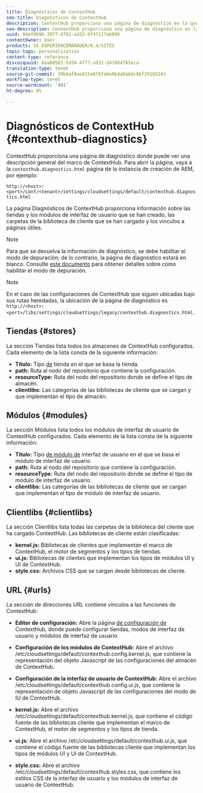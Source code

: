 ```yaml
---
title: Diagnósticos de ContextHub
seo-title: Diagnósticos de ContextHub
description: ContextHub proporciona una página de diagnóstico en la que puede ver una descripción general del marco de ContextHub
seo-description: ContextHub proporciona una página de diagnóstico en la que puede ver una descripción general del marco de ContextHub
uuid: 94ef0696-3977-4781-ad32-9f4f117eb096
contentOwner: User
products: SG_EXPERIENCEMANAGER/6.4/SITES
topic-tags: personalization
content-type: reference
discoiquuid: 6aa88583-5d34-4f77-a932-d47d84785eca
translation-type: tm+mt
source-git-commit: 39b6af8ee815e8f6fa6e0b4a0a6dc80f29165243
workflow-type: tm+mt
source-wordcount: '491'
ht-degree: 0%

---
```



# Diagnósticos de ContextHub {#contexthub-diagnostics}

ContextHub proporciona una página de diagnóstico donde puede ver una descripción general del marco de ContextHub. Para abrir la página, vaya a la `contexthub.diagnostics.html` página de la instancia de creación de AEM, por ejemplo:

`http://<host>:<port>/conf/<tenant>/settings/cloudsettings/default/contexthub.diagnostics.html`

La página Diagnósticos de ContextHub proporciona información sobre las tiendas y los módulos de interfaz de usuario que se han creado, las carpetas de la biblioteca de cliente que se han cargado y los vínculos a páginas útiles.

>[!NOTE]
>
>Para que se devuelva la información de diagnóstico, se debe habilitar el modo de depuración; de lo contrario, la página de diagnóstico estará en blanco. Consulte [este documento](/help/sites-administering/contexthub-config.md#debugging-contexthub) para obtener detalles sobre cómo habilitar el modo de depuración.

>[!NOTE]
>
>En el caso de las configuraciones de ContextHub que siguen ubicadas bajo sus rutas heredadas, la ubicación de la página de diagnóstico es `http://<host>:<port>/libs/settings/cloudsettings/legacy/contexthub.diagnostics.html`.

## Tiendas {#stores}

La sección Tiendas lista todos los almacenes de ContextHub configurados. Cada elemento de la lista consta de la siguiente información:

* **Título:** Tipo [de](/help/sites-developing/ch-samplestores.md) tienda en el que se basa la tienda.
* **path:** Ruta al nodo del repositorio que contiene la configuración.
* **resourceType:** Ruta del nodo del repositorio donde se define el tipo de almacén.
* **clientlibs:** Las categorías de las bibliotecas de cliente que se cargan y que implementan el tipo de almacén.

## Módulos {#modules}

La sección Módulos lista todos los módulos de interfaz de usuario de ContextHub configurados. Cada elemento de la lista consta de la siguiente información:

* **Título:** Tipo [de módulo de](/help/sites-developing/ch-samplemodules.md) interfaz de usuario en el que se basa el módulo de interfaz de usuario.
* **path:** Ruta al nodo del repositorio que contiene la configuración.
* **resourceType:** Ruta del nodo del repositorio donde se define el tipo de módulo de interfaz de usuario.
* **clientlibs:** Las categorías de las bibliotecas de cliente que se cargan que implementan el tipo de módulo de interfaz de usuario.

## Clientlibs {#clientlibs}

La sección Clientlibs lista todas las carpetas de la biblioteca del cliente que ha cargado ContextHub. Las bibliotecas de cliente están clasificadas:

* **kernel.js:** Bibliotecas de clientes que implementan el marco de ContextHub, el motor de segmentos y los tipos de tiendas.
* **ui.js:** Bibliotecas de clientes que implementan los tipos de módulos UI y UI de ContextHub.
* **style.css:** Archivos CSS que se cargan desde bibliotecas de cliente.

## URL {#urls}

La sección de direcciones URL contiene vínculos a las funciones de ContextHub:

* **Editor de configuración:** Abre la página [de configuración de](/help/sites-administering/contexthub-config.md) ContextHub, donde puede configurar tiendas, modos de interfaz de usuario y módulos de interfaz de usuario.

* **Configuración de los módulos de ContextHub:** Abre el archivo /etc/cloudsettings/default/contexthub.config.kernel.js, que contiene la representación del objeto Javascript de las configuraciones del almacén de ContextHub.
* **Configuración de la interfaz de usuario de ContextHub:** Abre el archivo /etc/cloudsettings/default/contexthub.config.ui.js, que contiene la representación de objeto Javascript de las configuraciones del modo de IU de ContextHub.
* **kernel.js:** Abre el archivo /etc/cloudsettings/default/contexthub.kernel.js, que contiene el código fuente de las bibliotecas cliente que implementan el marco de ContextHub, el motor de segmentos y los tipos de tienda.
* **ui.js:** Abre el archivo /etc/cloudsettings/default/contexthub.ui.js, que contiene el código fuente de las bibliotecas cliente que implementan los tipos de módulos UI y UI de ContextHub.
* **style.css:** Abre el archivo /etc/cloudsettings/default/contexthub.styles.css, que contiene los estilos CSS de la interfaz de usuario y los módulos de interfaz de usuario de ContextHub.
